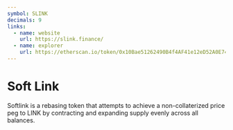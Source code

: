 ```yaml
---
symbol: SLINK
decimals: 9
links:
  - name: website
    url: https://slink.finance/
  - name: explorer
    url: https://etherscan.io/token/0x10Bae51262490B4f4AF41e12eD52A0E744c1137A
---
```


# Soft Link

Softlink is a rebasing token that attempts to achieve a non-collaterized price peg to LINK by contracting and expanding supply evenly across all balances.
